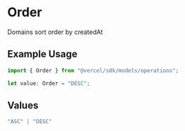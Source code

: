 # Order

Domains sort order by createdAt

## Example Usage

```typescript
import { Order } from "@vercel/sdk/models/operations";

let value: Order = "DESC";
```

## Values

```typescript
"ASC" | "DESC"
```